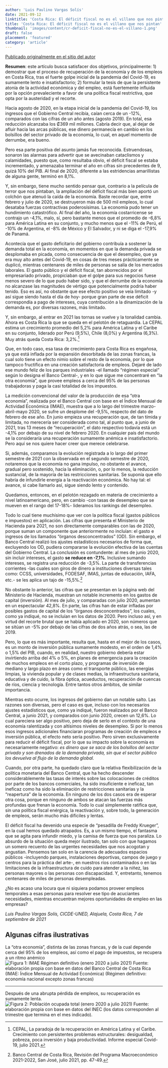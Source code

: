 ```yaml
---
author: 'Luis Paulino Vargas Solís'
date: 2021-09-12
linktitle: 'Costa Rica: El déficit fiscal no es el villano que nos pintan'
title: 'Costa Rica: El déficit fiscal no es el villano que nos pintan'
thumbnail: 'images/content/cr-deficit-fiscal-no-es-el-villano-1.png'
draft: false
placement: 'featured'
category: 'article'
---
```


[Publicado originalmente en el sitio del autor](https://sonarconlospiesenlatierra.blogspot.com/2021/09/costa-rica-el-deficit-fiscal-no-es-el.html)

**Resumen**: este artículo busca satisfacer dos objetivos, principalmente: 1) demostrar que el proceso de recuperación de la economía y de los empleos en Costa Rica, tras el fuerte golpe inicial de la pandemia del Covid-19, es sumamente lento e insatisfactorio; 2) formular la tesis de que la persistente atonía de la actividad económica y del empleo, está fuertemente influida por la opción prevaleciente a favor de una política fiscal restrictiva, que opta por la austeridad y el recorte.

Hacia agosto de 2020, en la etapa inicial de la pandemia del Covid-19, los ingresos que el Gobierno Central recibía, caían cerca de un -12%, comparados con las cifras de un año antes (agosto 2019). En total, esa reducción alcanzaba los ₡369 mil millones. Cabría decir que, al dejar de afluir hacia las arcas públicas, ese dinero permanecía en cambio en los bolsillos del sector privado de la economía, lo cual, en aquel momento de derrumbe, era bueno.

Pero esa parte positiva del asunto jamás fue reconocida. Estruendosas, sonaron las alarmas para advertir que se avecinaban cataclismos y calamidades, puesto que, como resultaba obvio, el déficit fiscal se estaba incrementado, y amenazaba terminar el año en cifras sin precedentes de 9, quizá 10% del PIB. Al final de 2020, diferente a las estridencias amarillistas de alguna gente, terminó en 8,1%.

Y, sin embargo, tiene mucho sentido pensar que, contrario a la película de terror que nos pintaban, la ampliación del déficit fiscal más bien aportó un colchón que atenuó la caída de la economía. Baste recordar que, entre febrero y julio de 2020, se destruyeron más de 500 mil empleos, lo cual desataba fuerzas contractivas poderosísimas. La economía pudo tener un hundimiento catastrófico. Al final del año, la economía costarricense se contrajo un -4,1%, malo, sí, pero bastante menos que el promedio de -6,8% para América Latina en su conjunto, y mucho menos que el -11% de Perú, el -10% de Argentina, el -8% de México y El Salvador, y ni se diga el -17,9% de Panamá.

Acontecía que el gasto deficitario del gobierno contribuía a sostener la demanda total en la economía, en momentos en que la demanda privada se desplomaba en picada, como consecuencia de que el desempleo, que ya era muy alto antes del Covid-19, en cosas de tres meses prácticamente se duplicó, mientras centenares de miles de personas se salía de los mercados laborales. El gasto público y el déficit fiscal, tan aborrecidos por el empresariado privado, propiciaban que el golpe para sus negocios fuese menos severo de lo que pudo haber sido, y que el derrumbe de la economía no alcanzase las magnitudes de vértigo que potencialmente podría haber tenido. Eso es así, no obstante que ese efecto positivo se veía limitado -y así sigue siendo hasta el día de hoy- porque gran parte de ese déficit correspondía a pago de intereses, cuya contribución a la dinamización de la demanda es, por diversas razones, más limitado.

Y, sin embargo, al entrar en 2021 las tornas se vuelve y la tonalidad cambia. Ahora es Costa Rica la que se queda en el pelotón de retaguardia. La CEPAL estima un crecimiento promedio del 5,2% para América Latina y el Caribe en su conjunto, liderado por Perú (9,5%), Chile (8,0%) y Argentina (6,3%). Muy atrás queda Costa Rica: 3,2%.[^1]

Que, en todo caso, esa tasa de crecimiento para Costa Rica es engañosa, ya que está inflada por la expansión desorbitada de las zonas francas, la cual solo tiene un efecto nimio sobre el resto de la economía, por lo que tampoco fructifica en una creación satisfactoria de empleos. Dejaré de lado ese mundo feliz de los parques industriales -el llamado “régimen especial” según lo designa el Banco Central-, y en lo que sigue me concentraré en “la otra economía”, que provee empleos a cerca del 95% de las personas trabajadoras y paga la casi totalidad de los impuestos.

La medición convencional del valor de la producción de esa “otra economía”, realizada por el Banco Central con base en el Índice Mensual de Actividad Económica (IMAE), muestra que a lo largo del trimestre marzo-abril-mayo 2020, se sufre un desplome del -9,5%, respecto del dato de febrero de ese año. En junio empieza una recuperación que, de tan tímida y limitada, no merecería ser considerada como tal, al punto que, a junio de 2021, tras 13 meses de “recuperación”, el dato respectivo todavía está un -4,1% por debajo de su nivel de febrero 2020. En cualquier país del mundo se la consideraría una recuperación sumamente anémica e insatisfactorio. Pero aquí se nos quiere hacer creer que merece celebrarse.

Si, además, comparamos la evolución registrada a lo largo del primer semestre de 2021 con la observada en el segundo semestre de 2020, notaremos que la economía no gana impulso, no obstante el avance, gradual pero sostenido, hacia la eliminación, o, por lo menos, la reducción sustancial, de la mayoría de las restricciones sanitarias. Se suponía que ello habría de infundirle energía a la reactivación económica. No hay tal: el avance, si cabe llamarlo así, sigue siendo lento y contenido.

Quedamos, entonces, en el pelotón rezagado en materia de crecimiento a nivel latinoamericano, pero, en cambio -con tasas de desempleo que se mueven en el rango del 17-18%- lideramos los rankings del desempleo.

Todo lo cual tiene muchísimo que ver con la política fiscal (gastos públicos e impuestos) en aplicación. Las cifras que presenta el Ministerio de Hacienda para 2021, no son directamente comparables con las de 2020, porque suman un componente que anteriormente no incluían: el gasto e ingresos de los llamados “órganos desconcentrados” (OD). Sin embargo, el Banco Central realizó los ajustes estadísticos necesarios de forma que, excluyendo los OD, pudiera compararse la evolución efectiva de las cuentas del Gobierno Central. La conclusión es contundente: al mes de junio 2020, sin incluir intereses, el gasto **se reduce en -7,1%**. Inclusive sumando intereses, se registra una reducción de -3,5%. La parte de transferencias corrientes -las cuales son giros de dinero a instituciones diversas tales como: CCSS, universidades, FODESAF, IMAS, juntas de educación, IAFA, etc.- se les aplica un tajo de -15,5%.[^2]

No obstante lo anterior, las cifras que se presentan en la página web del Ministerio de Hacienda, muestran un notable incremento en los gastos de capital (inversión). Al mes de julio, y comparadas con julio 2020, aumentan en un espectacular 42,8%. En parte, las cifras han de estar infladas por posibles gastos de capital de los “órganos desconcentrados”, los cuales, como ya indiqué, no se incluían en los datos de 2020. Pero incluso así, y en virtud del recorte brutal que se había aplicado en 2020, son números que se sitúan un -5% por debajo de las cifras de dos años atrás, o sea, las de 2019.

Pero, lo que es más importante, resulta que, hasta en el mejor de los casos, es un monto de inversión pública sumamente modesto, en el orden de 1,4% o 1,5% del PIB, cuando, en realidad, nuestro gobierno debería estar invirtiendo arriba del 4% o 5%, en planes de emergencia para la creación de muchos empleos en el corto plazo, y programas de inversión de mediano y largo plazo en áreas como el transporte público, las energías limpias, la vivienda popular y de clases medias, la infraestructura sanitaria, educativa y de cuido, la fibra óptica, acueductos, recuperación de cuencas de ríos, ciencia y tecnología. Entre tantos otros ámbitos, de similar importancia.

Mientras esto ocurre, los ingresos del gobierno dan un notable salto. Las razones son diversas, pero el caso es que, incluso con los necesarios ajustes estadísticos que, como ya indiqué, fueron realizados por el Banco Central, a junio 2021, y comparados con junio 2020, crecen un 12,6%. Lo cual pareciera ser algo positivo, pero deja de serlo en el contexto de una economía ralentizada y con altísimos niveles de desempleo. Si por lo menos esos ingresos adicionales financiaran programas de creación de empleos e inversión pública, el efecto neto sería positivo. Pero sirven exclusivamente para reducir el déficit fiscal, por lo que su impacto sobre la economía es necesariamente negativo: _es dinero que se saca de los bolsillos del sector privado y son drenados de la demanda privada, sin que el sector público los devuelva al flujo de la demanda global._

Cuando, por otra parte, ha quedado claro que la relativa flexibilización de la política monetaria del Banco Central, que ha hecho descender considerablemente las tasas de interés sobre las colocaciones de créditos por parte de los bancos comerciales, ha sido insuficiente e ineficaz, tan ineficaz como ha sido la eliminación de restricciones sanitarias y la “reapertura” de la economía. En ninguno de los dos casos era de esperar otra cosa, porque en ninguno de ambos se atacan las fuerzas más profundas que frenan la economía. Todo lo cual simplemente ratifica que, sin una política fiscal enérgica, la reactivación y, sobre todo, la generación de empleos, serán mucho más difíciles y lentas.

El déficit fiscal ha devenido una especie de “pesadilla de Freddy Krueger”, en la cual hemos quedado atrapados. Es, a un mismo tiempo, el fantasma que se agita para infundir miedo, y la camisa de fuerza que nos paraliza. Lo absurdo de la situación queda mejor ilustrado, tan solo con que hagamos un somero recuento de las urgentes necesidades que nos acogotan y angustian. Pensemos tan solo en la carencia de adecuados espacios públicos -incluyendo parques, instalaciones deportivas, campos de juego y centros para la práctica del arte-, en nuestros ríos contaminados o en las limitaciones de la infraestructura de cuido para atender a la niñez, las personas mayores o las personas con discapacidad. Y, entretanto, tenemos centenares de miles de personas desempleadas.

¿No es acaso una locura que ni siquiera podamos proveer empleos temporales a esas personas para resolver ese tipo de acuciantes necesidades, mientras encuentran mejores oportunidades de empleo en las empresas?

_Luis Paulino Vargas Solís, CICDE-UNED, Alajuela, Costa Rica, 7 de septiembre de 2021_

## Algunas cifras ilustrativas

La “otra economía”, distinta de las zonas francas, y de la cual depende cerca del 95% de los empleos, así como el pago de impuestos, se recupera a un ritmo anémico
![Figura 1: IMAE Régimen definitivo (enero 2020 a julio 2021)](/images/content/cr-deficit-fiscal-no-es-el-villano-1.png)
Fuente: elaboración propia con base en datos del Banco Central de Costa Rica (IMAE: Índice Mensual de Actividad Económica) (Régimen definitivo: economía nacional excepto zonas francas)

---

Después de una abrupta pérdida de empleos, su recuperación es sumamente lenta.
![Figura 2: Población ocupada total (enero 2020 a julio 2021)](/images/content/cr-deficit-fiscal-no-es-el-villano-2.png)
Fuente: elaboración propia con base en datos del INEC (los datos corresponden al trimestre que termina en el mes indicado).

[^1]: CEPAL, La paradoja de la recuperación en América Latina y el Caribe. Crecimiento con persistentes problemas estructurales: desigualdad, pobreza, poca inversión y baja productividad. Informe especial Covid-19, julio 2021.
[^2]: Banco Central de Costa Rica, Revisión del Programa Macroeconómico 2021-2022, San José, julio 2021, pp. 47-49.
